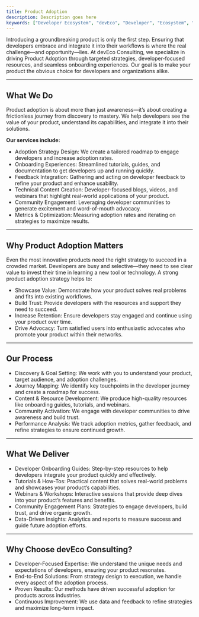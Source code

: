 ```yaml
---
title: Product Adoption
description: Description goes here
keywords: ["Developer Ecosystem", "devEco", "Developer", "Ecosystem", "Community", "Technical Community"]
---
```


Introducing a groundbreaking product is only the first step. Ensuring that developers embrace and integrate it into their workflows is where the real challenge—and opportunity—lies. At devEco Consulting, we specialize in driving Product Adoption through targeted strategies, developer-focused resources, and seamless onboarding experiences. Our goal is to make your product the obvious choice for developers and organizations alike.

---

## What We Do

Product adoption is about more than just awareness—it’s about creating a frictionless journey from discovery to mastery. We help developers see the value of your product, understand its capabilities, and integrate it into their solutions.

**Our services include:**

- Adoption Strategy Design: We create a tailored roadmap to engage developers and increase adoption rates.
- Onboarding Experiences: Streamlined tutorials, guides, and documentation to get developers up and running quickly.
- Feedback Integration: Gathering and acting on developer feedback to refine your product and enhance usability.
- Technical Content Creation: Developer-focused blogs, videos, and webinars that highlight real-world applications of your product.
- Community Engagement: Leveraging developer communities to generate excitement and word-of-mouth advocacy.
- Metrics & Optimization: Measuring adoption rates and iterating on strategies to maximize results.

---

## Why Product Adoption Matters

Even the most innovative products need the right strategy to succeed in a crowded market. Developers are busy and selective—they need to see clear value to invest their time in learning a new tool or technology. A strong product adoption strategy helps to:

- Showcase Value: Demonstrate how your product solves real problems and fits into existing workflows.
- Build Trust: Provide developers with the resources and support they need to succeed.
- Increase Retention: Ensure developers stay engaged and continue using your product over time.
- Drive Advocacy: Turn satisfied users into enthusiastic advocates who promote your product within their networks.

---

## Our Process

- Discovery & Goal Setting: We work with you to understand your product, target audience, and adoption challenges.
- Journey Mapping: We identify key touchpoints in the developer journey and create a roadmap for success.
- Content & Resource Development: We produce high-quality resources like onboarding guides, tutorials, and webinars.
- Community Activation: We engage with developer communities to drive awareness and build trust.
- Performance Analysis: We track adoption metrics, gather feedback, and refine strategies to ensure continued growth.

---

## What We Deliver
- Developer Onboarding Guides: Step-by-step resources to help developers integrate your product quickly and effectively.
- Tutorials & How-Tos: Practical content that solves real-world problems and showcases your product’s capabilities.
- Webinars & Workshops: Interactive sessions that provide deep dives into your product’s features and benefits.
- Community Engagement Plans: Strategies to engage developers, build trust, and drive organic growth.
- Data-Driven Insights: Analytics and reports to measure success and guide future adoption efforts.

---

## Why Choose devEco Consulting?

- Developer-Focused Expertise: We understand the unique needs and expectations of developers, ensuring your product resonates.
- End-to-End Solutions: From strategy design to execution, we handle every aspect of the adoption process.
- Proven Results: Our methods have driven successful adoption for products across industries.
- Continuous Improvement: We use data and feedback to refine strategies and maximize long-term impact.